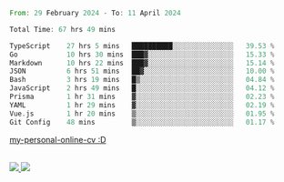 
<!--START_SECTION:waka-->

```rust
From: 29 February 2024 - To: 11 April 2024

Total Time: 67 hrs 49 mins

TypeScript    27 hrs 5 mins   ██████████░░░░░░░░░░░░░░░   39.53 %
Go            10 hrs 30 mins  ███▓░░░░░░░░░░░░░░░░░░░░░   15.33 %
Markdown      10 hrs 22 mins  ███▓░░░░░░░░░░░░░░░░░░░░░   15.14 %
JSON          6 hrs 51 mins   ██▓░░░░░░░░░░░░░░░░░░░░░░   10.00 %
Bash          3 hrs 19 mins   █▒░░░░░░░░░░░░░░░░░░░░░░░   04.84 %
JavaScript    2 hrs 49 mins   █░░░░░░░░░░░░░░░░░░░░░░░░   04.12 %
Prisma        1 hr 31 mins    ▓░░░░░░░░░░░░░░░░░░░░░░░░   02.23 %
YAML          1 hr 29 mins    ▓░░░░░░░░░░░░░░░░░░░░░░░░   02.19 %
Vue.js        1 hr 20 mins    ▒░░░░░░░░░░░░░░░░░░░░░░░░   01.95 %
Git Config    48 mins         ▒░░░░░░░░░░░░░░░░░░░░░░░░   01.17 %
```

<!--END_SECTION:waka-->

[my-personal-online-cv :D](https://yan-pi.vercel.app/)

<div style="display: inline_block"><br>
  <a style="border-radius:10px;" href="https://www.linkedin.com/in/yan-fernandes-55a81a201/" target="_blank"><img src="https://img.shields.io/badge/LinkedIn-0077B5?style=for-the-badge&logo=linkedin&logoColor=white" target="_blank"</a> 
  <a style="border-radius:10px;" href = "mailto:yanfernandes404@gmail.com"><img src="https://img.shields.io/badge/-Gmail-%23333?style=for-the-badge&logo=gmail&logoColor=white" target="_blank"></a>
</div>
